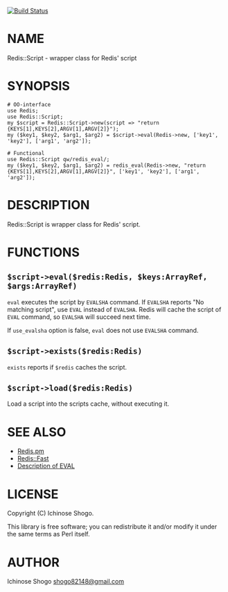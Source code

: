 [![Build Status](https://travis-ci.org/shogo82148/p5-Redis-Script.svg?branch=master)](https://travis-ci.org/shogo82148/p5-Redis-Script)
# NAME

Redis::Script - wrapper class for Redis' script

# SYNOPSIS

    # OO-interface
    use Redis;
    use Redis::Script;
    my $script = Redis::Script->new(script => "return {KEYS[1],KEYS[2],ARGV[1],ARGV[2]}");
    my ($key1, $key2, $arg1, $arg2) = $script->eval(Redis->new, ['key1', 'key2'], ['arg1', 'arg2']);
    
    # Functional
    use Redis::Script qw/redis_eval/;
    my ($key1, $key2, $arg1, $arg2) = redis_eval(Redis->new, "return {KEYS[1],KEYS[2],ARGV[1],ARGV[2]}", ['key1', 'key2'], ['arg1', 'arg2']);

# DESCRIPTION

Redis::Script is wrapper class for Redis' script.

# FUNCTIONS

## `$script->eval($redis:Redis, $keys:ArrayRef, $args:ArrayRef)`

`eval` executes the script by `EVALSHA` command.
If `EVALSHA` reports "No matching script", use `EVAL` instead of `EVALSHA`.
Redis will cache the script of `EVAL` command, so `EVALSHA` will succeed next time.

If `use_evalsha` option is false, `eval` does not use `EVALSHA` command.

## `$script->exists($redis:Redis)`

`exists` reports if `$redis` caches the script.

## `$script->load($redis:Redis)`

Load a script into the scripts cache, without executing it.

# SEE ALSO

- [Redis.pm](https://metacpan.org/pod/Redis)
- [Redis::Fast](https://metacpan.org/pod/Redis::Fast)
- [Description of EVAL](http://redis.io/commands/eval#bandwidth-and-evalsha)

# LICENSE

Copyright (C) Ichinose Shogo.

This library is free software; you can redistribute it and/or modify
it under the same terms as Perl itself.

# AUTHOR

Ichinose Shogo <shogo82148@gmail.com>

